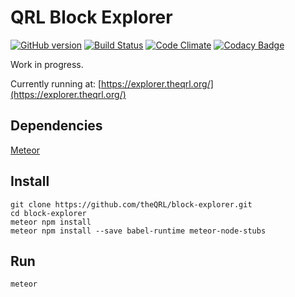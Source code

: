# QRL Block Explorer

[![GitHub version](https://badge.fury.io/gh/theQRL%2Fblock-explorer.svg)](https://badge.fury.io/gh/theQRL%2Fblock-explorer) [![Build Status](https://travis-ci.org/theQRL/block-explorer.svg?branch=master)](https://travis-ci.org/theQRL/block-explorer) [![Code Climate](https://codeclimate.com/github/theQRL/block-explorer/badges/gpa.svg)](https://codeclimate.com/github/theQRL/block-explorer) [![Codacy Badge](https://api.codacy.com/project/badge/Grade/3bc1e632eaad47358f2beb7db6b6b872)](https://www.codacy.com/app/jplomas/block-explorer?utm_source=github.com&amp;utm_medium=referral&amp;utm_content=theQRL/block-explorer&amp;utm_campaign=Badge_Grade)

Work in progress.

Currently running at: [https://explorer.theqrl.org/](https://explorer.theqrl.org/)

## Dependencies

[Meteor](https://www.meteor.com/install)

## Install

	git clone https://github.com/theQRL/block-explorer.git
	cd block-explorer
	meteor npm install
	meteor npm install --save babel-runtime meteor-node-stubs

## Run

	meteor

